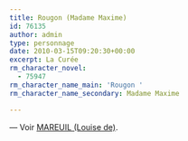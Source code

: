 ```yaml
---
title: Rougon (Madame Maxime)
id: 76135
author: admin
type: personnage
date: 2010-03-15T09:20:30+00:00
excerpt: La Curée
rm_character_novel:
  - 75947
rm_character_name_main: 'Rougon '
rm_character_name_secondary: Madame Maxime

---
```

— Voir <a href="/personnage/mareuil-louise-de/" target="_self">MAREUIL (Louise de)</a>.